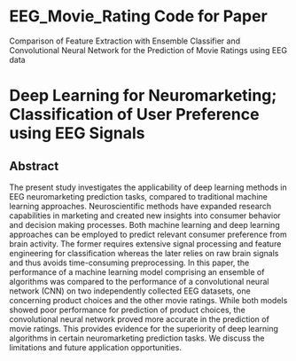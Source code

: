 # EEG_Movie_Rating Code for Paper

Comparison of Feature Extraction with Ensemble Classifier and Convolutional Neural Network for the Prediction of Movie Ratings using EEG data


# Deep Learning for Neuromarketing; Classification of User Preference using EEG Signals 

## Abstract

The present study investigates the applicability of deep learning methods in EEG neuromarketing prediction tasks, compared to traditional machine learning approaches. Neuroscientific methods have expanded research capabilities in marketing and created new insights into consumer behavior and decision making processes. Both machine learning and deep learning approaches can be employed to predict relevant consumer preference from brain activity. The former requires extensive signal processing and feature engineering for classification whereas the later relies on raw brain signals and thus avoids time-consuming preprocessing. In this paper, the performance of a machine learning model comprising an ensemble of algorithms was compared to the performance of a convolutional neural network (CNN) on two independently collected EEG datasets, one concerning product choices and the other movie ratings. While both models showed poor performance for prediction of product choices, the convolutional neural network proved more accurate in the prediction of movie ratings. This provides evidence for the superiority of deep learning algorithms in certain neuromarketing prediction tasks. We discuss the limitations and future application opportunities.
